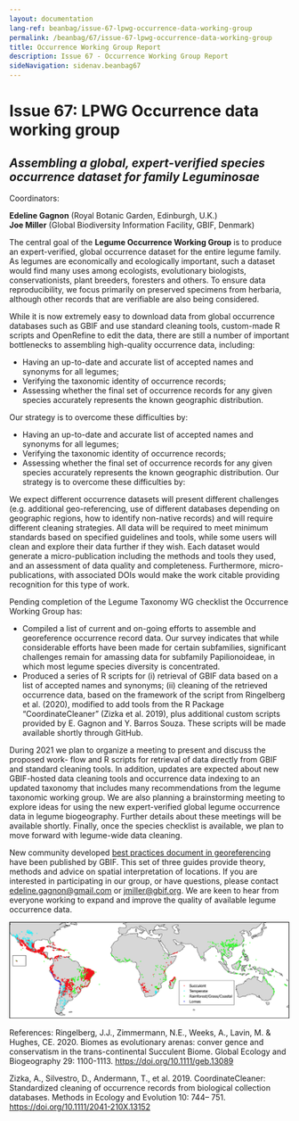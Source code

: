 ```yaml
---
layout: documentation
lang-ref: beanbag/issue-67-lpwg-occurrence-data-working-group
permalink: /beanbag/67/issue-67-lpwg-occurrence-data-working-group
title: Occurrence Working Group Report
description: Issue 67 - Occurrence Working Group Report
sideNavigation: sidenav.beanbag67
---
```


# Issue 67: LPWG Occurrence data working group

## *Assembling a global, expert-verified species occurrence dataset for family Leguminosae*

Coordinators:

**Edeline Gagnon** (Royal Botanic Garden, Edinburgh, U.K.)  
**Joe Miller** (Global Biodiversity Information Facility, GBIF, Denmark)

The central goal of the **Legume Occurrence Working Group** is to produce an expert-verified, global occurrence dataset for the entire legume family. As legumes are economically and ecologically important, such a dataset would find many uses among ecologists, evolutionary biologists, conservationists, plant breeders, foresters and others. To ensure data reproducibility, we focus primarily on preserved specimens from herbaria, although other records that are verifiable are also being considered.

While it is now extremely easy to download data from global occurrence databases such as GBIF and use standard cleaning tools, custom-made R scripts and OpenRefine to edit the data, there are still a number of important bottlenecks to assembling high-quality occurrence data, including:

* Having an up-to-date and accurate list of accepted names and synonyms for all legumes;
* Verifying the taxonomic identity of occurrence records;
* Assessing whether the final set of occurrence records for any given species accurately represents the known geographic distribution.

Our strategy is to overcome these difficulties by:

* Having an up-to-date and accurate list of accepted names and synonyms for all legumes;
* Verifying the taxonomic identity of occurrence records;
* Assessing whether the final set of occurrence records for any given species accurately represents the known geographic distribution. Our strategy is to overcome these difficulties by:

We expect different occurrence datasets will present different challenges (e.g. additional geo-referencing, use of different databases depending on geographic regions, how to identify non-native records) and will require different cleaning strategies. All data will be required to meet minimum standards based on specified guidelines and tools, while some users will clean and explore their data further if they wish. Each dataset would generate a micro-publication including the methods and tools they used, and an assessment of data quality and completeness. Furthermore, micro-publications, with associated DOIs would make the work citable providing recognition for this type of work.

Pending completion of the Legume Taxonomy WG checklist the Occurrence Working Group has:

* Compiled a list of current and on-going efforts to assemble and georeference occurrence record data. Our survey indicates that while considerable efforts have been made for certain subfamilies, significant challenges remain for amassing data for subfamily Papilionoideae, in which most legume species diversity is concentrated.
* Produced a series of R scripts for (i) retrieval of GBIF data based on a list of accepted names and synonyms; (ii) cleaning of the retrieved occurrence data, based on the framework of the script from Ringelberg et al. (2020), modified to add tools from the R Package “CoordinateCleaner” (Zizka et al. 2019), plus additional custom scripts provided by E. Gagnon and Y. Barros Souza. These scripts will be made available shortly through GitHub.

During 2021 we plan to organize a meeting to present and discuss the proposed work- flow and R scripts for retrieval of data directly from GBIF and standard cleaning tools. In addition, updates are expected about new GBIF-hosted data cleaning tools and occurrence data indexing to an updated taxonomy that includes many recommendations from the legume taxonomic working group. We are also planning a brainstorming meeting to explore ideas for using the new expert-verified global legume occurrence data in legume biogeography. Further details about these meetings will be available shortly. Finally, once the species checklist is available, we plan to move forward with legume-wide data cleaning.

New community developed [best practices document in georeferencing](https://docs.gbif.org/georeferencing-best-practices/1.0/en/) have been published by GBIF. This set of three guides provide theory, methods and advice on spatial interpretation of locations. If you are interested in participating in our group, or have questions, please contact <edeline.gagnon@gmail.com> or <jmiller@gbif.org>. We are keen to hear from everyone working to expand and improve the quality of available legume occurrence data.


![Exemplar data set used to map the distribution of the Caesalpinia Group based on 17,260 quality-controlled occurrence records. From [Gagnon, E. et al. 2019. New Phytologist, 222: 1994- 2008.](https://doi.org/10.1111/nph.15633)](/assets/images/occurrenceMap.png)

References:
Ringelberg, J.J., Zimmermann, N.E., Weeks, A., Lavin, M. & Hughes, CE. 2020. Biomes as evolutionary arenas: conver gence and conservatism in the trans-continental Succulent Biome. Global Ecology and Biogeography 29: 1100-1113. <https://doi.org/10.1111/geb.13089>

Zizka, A., Silvestro, D., Andermann, T., et al. 2019. CoordinateCleaner: Standardized cleaning of occurrence records from biological collection databases. Methods in Ecology and Evolution 10: 744– 751. <https://doi.org/10.1111/2041-210X.13152>